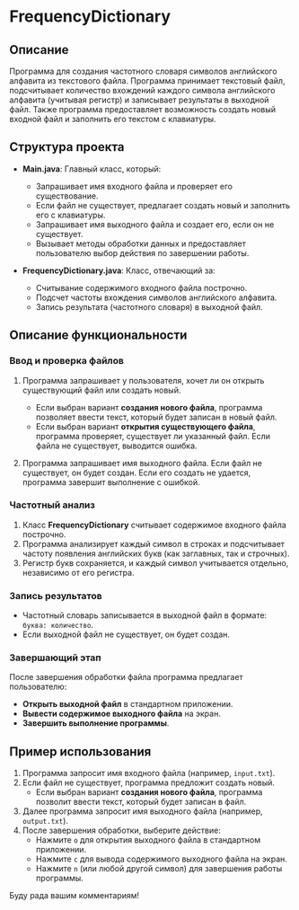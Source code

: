 # FrequencyDictionary

## Описание

Программа для создания частотного словаря символов английского алфавита из текстового файла. Программа принимает текстовый файл, подсчитывает количество вхождений каждого символа английского алфавита (учитывая регистр) и записывает результаты в выходной файл. Также программа предоставляет возможность создать новый входной файл и заполнить его текстом с клавиатуры.

## Структура проекта

- **Main.java**: Главный класс, который:
  - Запрашивает имя входного файла и проверяет его существование.
  - Если файл не существует, предлагает создать новый и заполнить его с клавиатуры.
  - Запрашивает имя выходного файла и создает его, если он не существует.
  - Вызывает методы обработки данных и предоставляет пользователю выбор действия по завершении работы.
  
- **FrequencyDictionary.java**: Класс, отвечающий за:
  - Считывание содержимого входного файла построчно.
  - Подсчет частоты вхождения символов английского алфавита.
  - Запись результата (частотного словаря) в выходной файл.

## Описание функциональности

### Ввод и проверка файлов

1. Программа запрашивает у пользователя, хочет ли он открыть существующий файл или создать новый.
   - Если выбран вариант **создания нового файла**, программа позволяет ввести текст, который будет записан в новый файл.
   - Если выбран вариант **открытия существующего файла**, программа проверяет, существует ли указанный файл. Если файла не существует, выводится ошибка.
   
2. Программа запрашивает имя выходного файла. Если файл не существует, он будет создан. Если его создать не удается, программа завершит выполнение с ошибкой.

### Частотный анализ

1. Класс **FrequencyDictionary** считывает содержимое входного файла построчно.
2. Программа анализирует каждый символ в строках и подсчитывает частоту появления английских букв (как заглавных, так и строчных).
3. Регистр букв сохраняется, и каждый символ учитывается отдельно, независимо от его регистра.

### Запись результатов

- Частотный словарь записывается в выходной файл в формате: `буква: количество`.
- Если выходной файл не существует, он будет создан.

### Завершающий этап

После завершения обработки файла программа предлагает пользователю:
- **Открыть выходной файл** в стандартном приложении.
- **Вывести содержимое выходного файла** на экран.
- **Завершить выполнение программы**.

## Пример использования

1. Программа запросит имя входного файла (например, `input.txt`).
2. Если файл не существует, программа предложит создать новый.
   - Если выбран вариант **создания нового файла**, программа позволит ввести текст, который будет записан в файл.
3. Далее программа запросит имя выходного файла (например, `output.txt`).
4. После завершения обработки, выберите действие:
   - Нажмите `o` для открытия выходного файла в стандартном приложении.
   - Нажмите `c` для вывода содержимого выходного файла на экран.
   - Нажмите `n` (или любой другой символ) для завершения работы программы.

Буду рада вашим комментариям!
